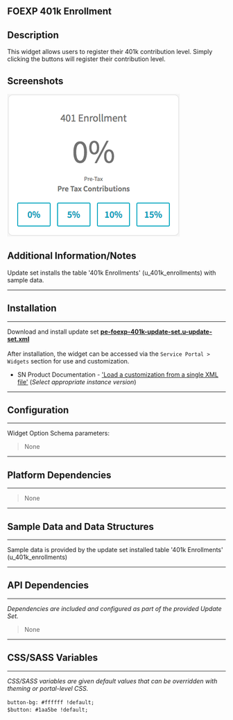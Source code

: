 ## FOEXP 401k Enrollment

## Description

This widget allows users to register their 401k contribution level. Simply clicking the buttons will register their contribution level.

## Screenshots
![FOEXP 401k Enrollment](../images/pe-foexp-401k.png "FOEXP 401k Enrollment")

## Additional Information/Notes 

Update set installs the table '401k Enrollments' (u_401k_enrollments) with sample data.

---
## Installation
---
Download and install update set **[pe-foexp-401k-update-set.u-update-set.xml](pe-foexp-401k-update-set.u-update-set.xml)** <br/><br/>
After installation, the widget can be accessed via the `Service Portal > Widgets` section for use and customization.<br/>
* SN Product Documentation - ['Load a customization from a single XML file'](https://docs.servicenow.com/search?q=Load+a+customization+from+a+single+XML+file)   (<i>Select appropriate instance version</i>)
---
## Configuration
---
Widget Option Schema parameters:
> None
---
## Platform Dependencies
---
> None
---
## Sample Data and Data Structures
---
Sample data is provided by the update set installed table '401k Enrollments' (u_401k_enrollments)

---
## API Dependencies
---
<i>Dependencies are included and configured as part of the provided Update Set.</i>
> None
---
## CSS/SASS Variables
---
_CSS/SASS variables are given default values that can be overridden with theming or portal-level CSS._

`button-bg: #ffffff !default;`<br/>
`$button: #1aa5be !default;`<br/>